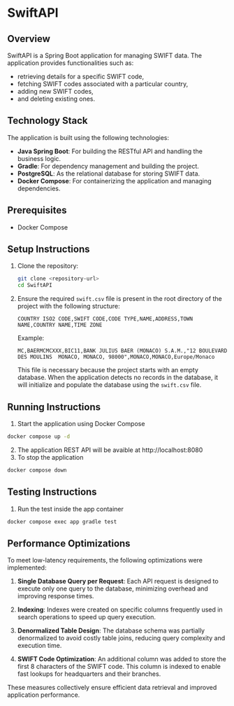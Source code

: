 # SwiftAPI

## Overview
SwiftAPI is a Spring Boot application for managing SWIFT data. The application provides functionalities such as:
* retrieving details for a specific SWIFT code, 
* fetching SWIFT codes associated with a particular country, 
* adding new SWIFT codes, 
* and deleting existing ones. 

## Technology Stack

The application is built using the following technologies:

- **Java Spring Boot**: For building the RESTful API and handling the business logic.
- **Gradle**: For dependency management and building the project.
- **PostgreSQL**: As the relational database for storing SWIFT data.
- **Docker Compose**: For containerizing the application and managing dependencies.


## Prerequisites
- Docker Compose

## Setup Instructions
1. Clone the repository:
   ```bash
   git clone <repository-url>
   cd SwiftAPI
   ```
2. Ensure the required `swift.csv` file is present in the root directory of the project with the following structure:

    ```
    COUNTRY ISO2 CODE,SWIFT CODE,CODE TYPE,NAME,ADDRESS,TOWN NAME,COUNTRY NAME,TIME ZONE
    ```

    Example:
    ```
    MC,BAERMCMCXXX,BIC11,BANK JULIUS BAER (MONACO) S.A.M.,"12 BOULEVARD DES MOULINS  MONACO, MONACO, 98000",MONACO,MONACO,Europe/Monaco
    ```

    This file is necessary because the project starts with an empty database. When the application detects no records in the database, it will initialize and populate the database using the `swift.csv` file.

## Running Instructions
1. Start the application using Docker Compose
```bash
docker compose up -d
```
2. The application REST API will be avaible at http://localhost:8080
3. To stop the application
```bash
docker compose down
```

## Testing Instructions
1. Run the test inside the app container
```bash
docker compose exec app gradle test
```

## Performance Optimizations

To meet low-latency requirements, the following optimizations were implemented:

1. **Single Database Query per Request**: Each API request is designed to execute only one query to the database, minimizing overhead and improving response times.

2. **Indexing**: Indexes were created on specific columns frequently used in search operations to speed up query execution.

3. **Denormalized Table Design**: The database schema was partially denormalized to avoid costly table joins, reducing query complexity and execution time.

4. **SWIFT Code Optimization**: An additional column was added to store the first 8 characters of the SWIFT code. This column is indexed to enable fast lookups for headquarters and their branches.

These measures collectively ensure efficient data retrieval and improved application performance.